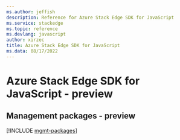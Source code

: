 ```yaml
---
ms.author: jeffish
description: Reference for Azure Stack Edge SDK for JavaScript
ms.service: stackedge
ms.topic: reference
ms.devlang: javascript
author: xirzec
title: Azure Stack Edge SDK for JavaScript
ms.data: 08/17/2022
---
```

# Azure Stack Edge SDK for JavaScript - preview

## Management packages - preview
[!INCLUDE [mgmt-packages](stack-edge-mgmt-index.md)]

